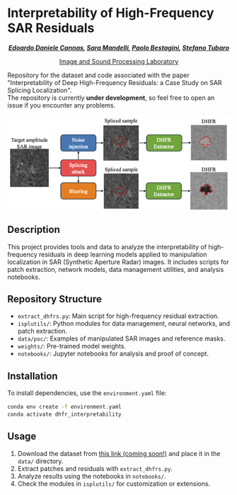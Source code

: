 # Interpretability of High-Frequency SAR Residuals
<div align="center">
  
<!-- **Authors:** -->

**_[Edoardo Daniele Cannas](linkedin.com/in/edoardo-daniele-cannas-9a7355146/), [Sara Mandelli](https://www.linkedin.com/in/saramandelli/), [Paolo Bestagini](https://www.linkedin.com/in/paolo-bestagini-390b461b4/), [Stefano Tubaro](https://www.linkedin.com/in/stefano-tubaro-73aa9916/)_**


<!-- **Affiliations:** -->

[Image and Sound Processing Laboratory](http://ispl.deib.polimi.it/)
</div>

Repository for the dataset and code associated with the paper "Interpretability of Deep High-Frequency Residuals: a Case Study on SAR Splicing Localization".  
The repository is currently **under development**, so feel free to open an issue if you encounter any problems.
<div align="center">
  <img src="assets/teaser.png" alt="Teaser" />
</div>


## Description

This project provides tools and data to analyze the interpretability of high-frequency residuals in deep learning models applied to manipulation localization in SAR (Synthetic Aperture Radar) images. It includes scripts for patch extraction, network models, data management utilities, and analysis notebooks.

## Repository Structure

- `extract_dhfrs.py`: Main script for high-frequency residual extraction.
- `isplutils/`: Python modules for data management, neural networks, and patch extraction.
- `data/poc/`: Examples of manipulated SAR images and reference masks.
- `weights/`: Pre-trained model weights.
- `notebooks/`: Jupyter notebooks for analysis and proof of concept.

## Installation

To install dependencies, use the `environment.yaml` file:

```bash
conda env create -f environment.yaml
conda activate dhfr_interpretability
```

## Usage
1. Download the dataset from [this link (coming soon!)](https://drive.google.com/drive/folders/1JH3jvGk9bX4Yk1yZk3Fqz5g8KX9t2v6?usp=sharing) and place it in the `data/` directory.
2. Extract patches and residuals with `extract_dhfrs.py`.
2. Analyze results using the notebooks in `notebooks/`.
3. Check the modules in `isplutils/` for customization or extensions.